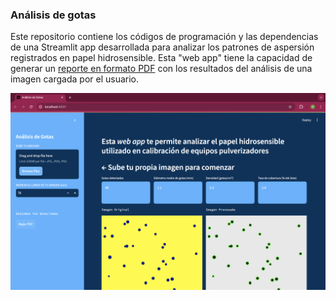 ### Análisis de gotas
 
Este repositorio contiene los códigos de programación y las dependencias de una Streamlit app desarrollada para analizar los patrones de aspersión registrados en papel hidrosensible. Esta "web app" tiene la capacidad de generar un [reporte en formato PDF](https://github.com/pbrevis/analisis-gotas/blob/main/figs/resultados.pdf) con los resultados del análisis de una imagen cargada por el usuario.

![screenshot](https://github.com/pbrevis/analisis-gotas/blob/main/figs/Screenshot.png)
